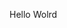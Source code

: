 Hello Wolrd





































































































































































































































































































































































































































































































































































































































































































































































































































































































































































































































































































































































































































































































































































































































































































































































































































































































































































































































































































































































































































































































































































































































































































































































































































































































































































































































































































































































































































































































































































































































































































































































































































































































































































































































































































































































































































































































































































































































































































































































































































































































































































































































































































































































































































































































































































































































































































































































